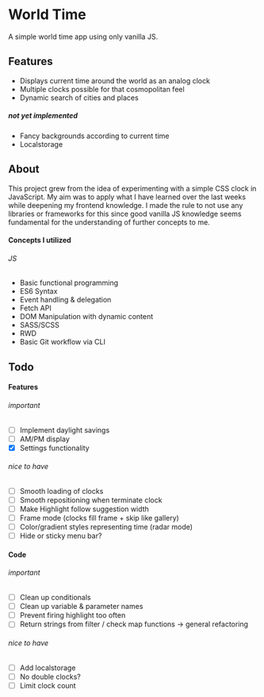 # World Time

A simple world time app using only vanilla JS.

## Features

- Displays current time around the world as an analog clock
- Multiple clocks possible for that cosmopolitan feel
- Dynamic search of cities and places

##### not yet implemented

- Fancy backgrounds according to current time
- Localstorage

## About

This project grew from the idea of experimenting with a simple CSS clock in JavaScript. My aim was to apply what I have learned over the last weeks while deepening my frontend knowledge. I made the rule to not use any libraries or frameworks for this since good vanilla JS knowledge seems fundamental for the understanding of further concepts to me.

#### Concepts I utilized

###### JS

- Basic functional programming
- ES6 Syntax
- Event handling & delegation
- Fetch API
- DOM Manipulation with dynamic content
- SASS/SCSS
- RWD
- Basic Git workflow via CLI

## Todo

#### Features

###### important

- [ ] Implement daylight savings
- [ ] AM/PM display
- [x] Settings functionality

###### nice to have

- [ ] Smooth loading of clocks
- [ ] Smooth repositioning when terminate clock
- [ ] Make Highlight follow suggestion width
- [ ] Frame mode (clocks fill frame + skip like gallery)
- [ ] Color/gradient styles representing time (radar mode)
- [ ] Hide or sticky menu bar?

#### Code

###### important

- [ ] Clean up conditionals
- [ ] Clean up variable & parameter names
- [ ] Prevent firing highlight too often
- [ ] Return strings from filter / check map functions
      -> general refactoring

###### nice to have

- [ ] Add localstorage
- [ ] No double clocks?
- [ ] Limit clock count
